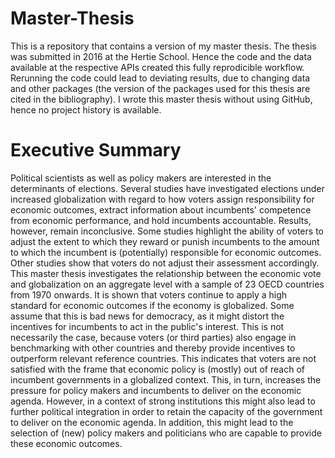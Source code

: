 # Master-Thesis
This is a repository that contains a version of my master thesis. 
The thesis was submitted in 2016 at the Hertie School. Hence the code and the data available at the respective APIs created this fully reprodicible workflow. Rerunning the code could lead to deviating results, due to changing data and other packages (the version of the packages used for this thesis are cited in the bibliography). 
I wrote this master thesis without using GitHub, hence no project history is available. 

# Executive Summary
Political scientists as well as policy makers are interested in the determinants of elections. Several studies have investigated elections under increased globalization with regard to how voters assign responsibility for economic outcomes, extract information about incumbents' competence from economic performance, and hold incumbents accountable. Results, however, remain inconclusive. Some studies highlight the ability of voters to adjust the extent to which they reward or punish incumbents to the amount to which the incumbent is (potentially) responsible for economic outcomes. Other studies show that voters do not adjust their assessment accordingly.
This master thesis investigates the relationship between the economic vote and globalization on an aggregate level with a sample of 23 OECD countries from 1970 onwards. It is shown that voters continue to apply a high standard for economic outcomes if the economy is globalized. Some assume that this is bad news for democracy, as it might distort the incentives for incumbents to act in the public's interest. This is not necessarily the case, because voters (or third parties) also engage in benchmarking with other countries and thereby provide incentives to outperform relevant reference countries.
This indicates that voters are not satisfied with the frame that economic policy is (mostly) out of reach of incumbent governments in a globalized context. This, in turn, increases the pressure for policy makers and incumbents to deliver on the economic agenda. However, in a context of strong institutions this might also lead to further political integration in order to retain the capacity of the government to deliver on the economic agenda. In addition, this might lead to the selection of (new) policy makers and politicians who are capable to provide these economic outcomes.

